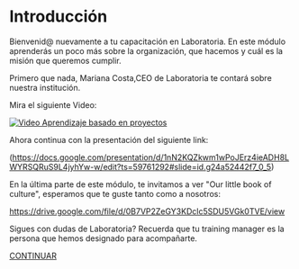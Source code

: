 
# Introducción

Bienvenid@ nuevamente a tu capacitación en Laboratoria. En este módulo aprenderás un poco más sobre la organización, que hacemos y cuál es la misión que queremos cumplir.

Primero que nada, Mariana Costa,CEO de Laboratoria te contará sobre nuestra institución.

Mira el siguiente Video:

[![Video Aprendizaje basado en proyectos](http://img.youtube.com/vi/m7UFOtDtHzg/0.jpg)](https://www.youtube.com/watch?v=m7UFOtDtHzg)

Ahora continua con la presentación del siguiente link:

(https://docs.google.com/presentation/d/1nN2KQZkwm1wPoJErz4ieADH8LWYRSQRuS9L4jyhYw-w/edit?ts=59761292#slide=id.g24a52442f7_0_5)

En la última parte de este módulo, te invitamos a ver "Our little book of culture", esperamos que te guste tanto como a nosotros:

https://drive.google.com/file/d/0B7VP2ZeGY3KDclc5SDU5VGk0TVE/view

Sigues con dudas de Laboratoria? Recuerda que tu training manager es la persona que hemos designado para acompañarte.


[CONTINUAR](../03-perfilprofesor/01-ec.md)
